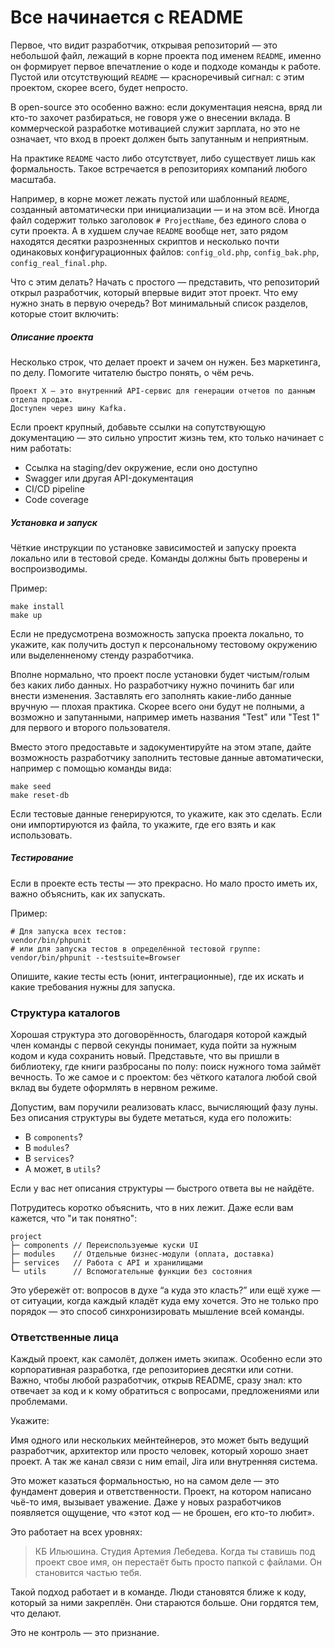  # Все начинается с README

Первое, что видит разработчик, открывая репозиторий — это небольшой файл, лежащий в корне проекта под именем `README`,
именно он формирует первое впечатление о коде и подходе команды к работе.
Пустой или отсутствующий `README` — красноречивый сигнал: с этим проектом, скорее всего, будет непросто.

В open-source это особенно важно: если документация неясна, вряд ли кто-то захочет разбираться, не говоря уже о внесении
вклада. В коммерческой разработке мотивацией служит зарплата, но это не означает, что вход в проект должен быть запутанным и
неприятным.

На практике `README` часто либо отсутствует, либо существует лишь как формальность. 
Такое встречается в репозиториях компаний любого масштаба.

Например, в корне может лежать пустой или шаблонный `README`, созданный автоматически при инициализации — и на этом всё.
Иногда файл содержит только заголовок `# ProjectName`, без единого слова о сути проекта. А в худшем случае `README`
вообще нет, зато рядом находятся десятки разрозненных скриптов и несколько почти одинаковых конфигурационных файлов:
`config_old.php`, `config_bak.php`, `config_real_final.php`.

Что с этим делать? 
Начать с простого — представить, что репозиторий открыл разработчик, который впервые видит этот проект. 
Что ему нужно знать в первую очередь?
Вот минимальный список разделов, которые стоит включить:

##### Описание проекта

Несколько строк, что делает проект и зачем он нужен. 
Без маркетинга, по делу. Помогите читателю быстро понять, о чём речь.

```text
Проект X — это внутренний API-сервис для генерации отчетов по данным отдела продаж.
Доступен через шину Kafka.
```

Если проект крупный, добавьте ссылки на сопутствующую документацию — это сильно упростит жизнь тем, кто только начинает с ним работать:

- Ссылка на staging/dev окружение, если оно доступно
- Swagger или другая API-документация
- CI/CD pipeline
- Code coverage


##### Установка и запуск

Чёткие инструкции по установке зависимостей и запуску проекта локально или в тестовой среде. 
Команды должны быть проверены и воспроизводимы.

Пример:

```shell
make install
make up
```

Если не предусмотрена возможность запуска проекта локально, то укажите, как получить доступ к персональному тестовому окружению или выделенненому стенду разработчика.

Вполне нормально, что проект после установки будет чистым/голым без каких либо данных. 
Но разработчику нужно починить баг или внести изменения. Заставлять его заполнять какие-либо данные вручную — плохая практика. 
Скорее всего они будут не полными, а возможно и запутанными, например иметь названия "Test" или "Test 1" для первого и второго пользователя. 

Вместо этого предоставьте и задокументируйте на этом этапе, дайте возможность разработчику заполнить тестовые данные автоматически, например с помощью команды вида:

```shell
make seed
make reset-db
```

Если тестовые данные генерируются, то укажите, как это сделать.
Если они импортируются из файла, то укажите, где его взять и как использовать.

##### Тестирование

Если в проекте есть тесты — это прекрасно. Но мало просто иметь их, важно объяснить, как их запускать.

Пример:
```shell
# Для запуска всех тестов:
vendor/bin/phpunit
# или для запуска тестов в определённой тестовой группе:
vendor/bin/phpunit --testsuite=Browser
```

Опишите, какие тесты есть (юнит, интеграционные), где их искать и какие требования нужны для запуска.

### Структура каталогов

Хорошая структура это договорённость, благодаря которой каждый член команды с первой секунды понимает, куда пойти за нужным кодом и куда сохранить новый. Представьте, что вы пришли в библиотеку, где книги разбросаны по полу: поиск нужного тома займёт вечность. То же самое и с проектом: без чёткого каталога любой свой вклад вы будете оформлять в нервном режиме.

Допустим, вам поручили реализовать класс, вычисляющий фазу луны. Без описания структуры вы будете метаться, куда его положить:

- В `components`?
- В `modules`?
- В `services`?
- А может, в `utils`?

Если у вас нет описания структуры — быстрого ответа вы не найдёте.

Потрудитесь коротко объяснить, что в них лежит. Даже если вам кажется, что "и так понятно":

```shell
project
├─ components // Переиспользуемые куски UI
├─ modules    // Отдельные бизнес-модули (оплата, доставка)
├─ services   // Работа с API и хранилищами
└─ utils      // Вспомогательные функции без состояния
```

Это убережёт от: вопросов в духе “а куда это класть?” или ещё хуже — от ситуации, когда каждый кладёт куда ему хочется.
Это не только про порядок — это способ синхронизировать мышление всей команды.

### Ответственные лица

Каждый проект, как самолёт, должен иметь экипаж. Особенно если это корпоративная разработка, где репозиториев десятки или сотни. Важно, чтобы любой разработчик, открыв README, сразу знал: кто отвечает за код и к кому обратиться с вопросами, предложениями или проблемами.

Укажите:

Имя одного или нескольких мейнтейнеров, это может быть ведущий разработчик, архитектор или просто человек, который хорошо знает проект. А так же канал связи с ним email, Jira или внутренняя система.

Это может казаться формальностью, но на самом деле — это фундамент доверия и ответственности. Проект, на котором написано чьё-то имя, вызывает уважение. Даже у новых разработчиков появляется ощущение, что «этот код — не брошен, его кто-то любит».

Это работает на всех уровнях:

> КБ Ильюшина. Студия Артемия Лебедева. Когда ты ставишь под проект свое имя, он перестаёт быть просто папкой с файлами. Он становится частью тебя.

Такой подход работает и в команде. Люди становятся ближе к коду, который за ними закреплён. Они стараются больше. Они гордятся тем, что делают.

Это не контроль — это признание.

